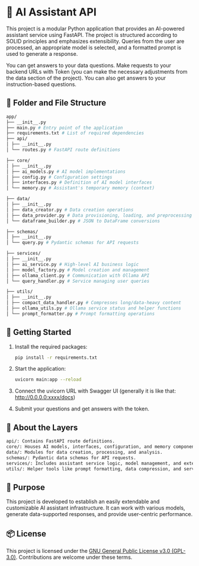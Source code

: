 # 🧠 AI Assistant API

This project is a modular Python application that provides an AI-powered assistant service using FastAPI. The project is structured according to SOLID principles and emphasizes extensibility. Queries from the user are processed, an appropriate model is selected, and a formatted prompt is used to generate a response.

You can get answers to your data questions. Make requests to your backend URLs with Token (you can make the necessary adjustments from the data section of the project). You can also get answers to your instruction-based questions.

## 📁 Folder and File Structure

```bash
app/
├── __init__.py
├── main.py # Entry point of the application
├── requirements.txt # List of required dependencies
├── api/
│ ├── __init__.py
│ └── routes.py # FastAPI route definitions

├── core/
│ ├── __init__.py
│ ├── ai_models.py # AI model implementations
│ ├── config.py # Configuration settings
│ ├── interfaces.py # Definition of AI model interfaces
│ └── memory.py # Assistant's temporary memory (context)

├── data/
│ ├── __init__.py
│ ├── data_creator.py # Data creation operations
│ ├── data_provider.py # Data provisioning, loading, and preprocessing
│ └── dataframe_builder.py # JSON to DataFrame conversions

├── schemas/
│ ├── __init__.py
│ └── query.py # Pydantic schemas for API requests

├── services/
│ ├── __init__.py
│ ├── ai_service.py # High-level AI business logic
│ ├── model_factory.py # Model creation and management
│ ├── ollama_client.py # Communication with Ollama API
│ └── query_handler.py # Service managing user queries

├── utils/
│ ├── __init__.py
│ ├── compact_data_handler.py # Compresses long/data-heavy content
│ ├── ollama_utils.py # Ollama service status and helper functions
│ └── prompt_formatter.py # Prompt formatting operations
```

## 🚀 Getting Started

1. Install the required packages:
   
   ```bash
   pip install -r requirements.txt
   ```

2. Start the application:

   ```bash
   uvicorn main:app --reload
   ```
   
3. Connect the uvicorn URL with Swagger UI (generally it is like that: http://0.0.0.0:xxxx/docs)

4. Submit your questions and get answers with the token.

## 📌 About the Layers

   ```bash
   api/: Contains FastAPI route definitions.
   core/: Houses AI models, interfaces, configuration, and memory components.
   data/: Modules for data creation, processing, and analysis.
   schemas/: Pydantic data schemas for API requests.
   services/: Includes assistant service logic, model management, and external service connections.
   utils/: Helper tools like prompt formatting, data compression, and service checks.
   ```

## 🎯 Purpose

This project is developed to establish an easily extendable and customizable AI assistant infrastructure. It can work with various models, generate data-supported responses, and provide user-centric performance.

## 📦 License

This project is licensed under the [GNU General Public License v3.0 (GPL-3.0)](LICENSE). Contributions are welcome under these terms.
